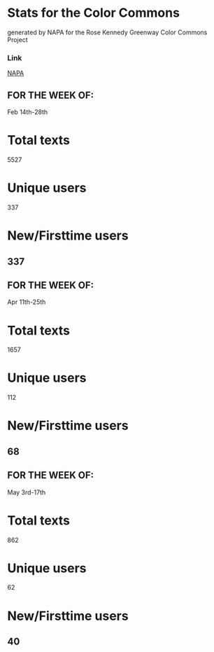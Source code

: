 # Stats for the Color Commons
generated by NAPA for the Rose Kennedy Greenway Color Commons Project
### Link
[NAPA](http://www.newamericanpublicart.com/color-commons-2017)
## FOR THE WEEK OF:
Feb 14th-28th
# Total texts
5527
# Unique users
337
# New/Firsttime users
337
------
## FOR THE WEEK OF:
Apr 11th-25th
# Total texts
1657
# Unique users
112
# New/Firsttime users
68
------
## FOR THE WEEK OF:
May 3rd-17th
# Total texts
862
# Unique users
62
# New/Firsttime users
40
------
